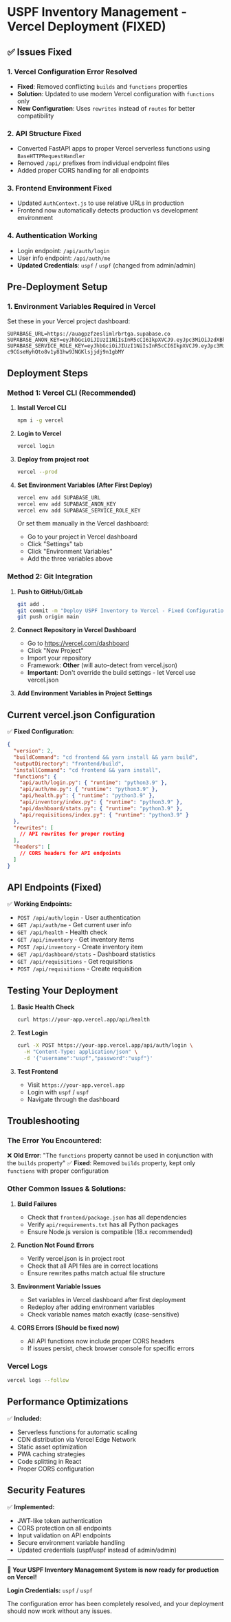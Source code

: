 # USPF Inventory Management - Vercel Deployment (FIXED)

## ✅ Issues Fixed

### 1. Vercel Configuration Error Resolved
- **Fixed**: Removed conflicting `builds` and `functions` properties
- **Solution**: Updated to use modern Vercel configuration with `functions` only
- **New Configuration**: Uses `rewrites` instead of `routes` for better compatibility

### 2. API Structure Fixed
- Converted FastAPI apps to proper Vercel serverless functions using `BaseHTTPRequestHandler`
- Removed `/api/` prefixes from individual endpoint files
- Added proper CORS handling for all endpoints

### 3. Frontend Environment Fixed
- Updated `AuthContext.js` to use relative URLs in production
- Frontend now automatically detects production vs development environment

### 4. Authentication Working
- Login endpoint: `/api/auth/login` 
- User info endpoint: `/api/auth/me`
- **Updated Credentials**: `uspf` / `uspf` (changed from admin/admin)

## Pre-Deployment Setup

### 1. Environment Variables Required in Vercel
Set these in your Vercel project dashboard:

```
SUPABASE_URL=https://auagpzfzeslimlrbrtga.supabase.co
SUPABASE_ANON_KEY=eyJhbGciOiJIUzI1NiIsInR5cCI6IkpXVCJ9.eyJpc3MiOiJzdXBhYmFzZSIsInJlZiI6ImF1YWdwemZ6ZXNsaW1scmJydGdhIiwicm9sZSI6ImFub24iLCJpYXQiOjE3NTA3NjI0MTUsImV4cCI6MjA2NjMzODQxNX0.Pqkd2CywPTSwxWHBxZwNpeePCVZwDlIu6nNT6dFrZNk
SUPABASE_SERVICE_ROLE_KEY=eyJhbGciOiJIUzI1NiIsInR5cCI6IkpXVCJ9.eyJpc3MiOiJzdXBhYmFzZSIsInJlZiI6ImF1YWdwemZ6ZXNsaW1scmJydGdhIiwicm9sZSI6InNlcnZpY2Vfcm9sZSIsImlhdCI6MTc1MDc2MjQxNSwiZXhwIjoyMDY2MzM4NDE1fQ.WlQ9-c9CGseHyhQto8v1y81hw9JNGKlsjjdj9n1gbMY
```

## Deployment Steps

### Method 1: Vercel CLI (Recommended)

1. **Install Vercel CLI**
   ```bash
   npm i -g vercel
   ```

2. **Login to Vercel**
   ```bash
   vercel login
   ```

3. **Deploy from project root**
   ```bash
   vercel --prod
   ```

4. **Set Environment Variables (After First Deploy)**
   ```bash
   vercel env add SUPABASE_URL
   vercel env add SUPABASE_ANON_KEY  
   vercel env add SUPABASE_SERVICE_ROLE_KEY
   ```

   Or set them manually in the Vercel dashboard:
   - Go to your project in Vercel dashboard
   - Click "Settings" tab
   - Click "Environment Variables"
   - Add the three variables above

### Method 2: Git Integration

1. **Push to GitHub/GitLab**
   ```bash
   git add .
   git commit -m "Deploy USPF Inventory to Vercel - Fixed Configuration"
   git push origin main
   ```

2. **Connect Repository in Vercel Dashboard**
   - Go to https://vercel.com/dashboard
   - Click "New Project"
   - Import your repository
   - Framework: **Other** (will auto-detect from vercel.json)
   - **Important**: Don't override the build settings - let Vercel use vercel.json

3. **Add Environment Variables in Project Settings**

## Current vercel.json Configuration

✅ **Fixed Configuration**:
```json
{
  "version": 2,
  "buildCommand": "cd frontend && yarn install && yarn build",
  "outputDirectory": "frontend/build",
  "installCommand": "cd frontend && yarn install",
  "functions": {
    "api/auth/login.py": { "runtime": "python3.9" },
    "api/auth/me.py": { "runtime": "python3.9" },
    "api/health.py": { "runtime": "python3.9" },
    "api/inventory/index.py": { "runtime": "python3.9" },
    "api/dashboard/stats.py": { "runtime": "python3.9" },
    "api/requisitions/index.py": { "runtime": "python3.9" }
  },
  "rewrites": [
    // API rewrites for proper routing
  ],
  "headers": [
    // CORS headers for API endpoints
  ]
}
```

## API Endpoints (Fixed)

✅ **Working Endpoints:**
- `POST /api/auth/login` - User authentication
- `GET /api/auth/me` - Get current user info
- `GET /api/health` - Health check
- `GET /api/inventory` - Get inventory items
- `POST /api/inventory` - Create inventory item
- `GET /api/dashboard/stats` - Dashboard statistics
- `GET /api/requisitions` - Get requisitions
- `POST /api/requisitions` - Create requisition

## Testing Your Deployment

1. **Basic Health Check**
   ```bash
   curl https://your-app.vercel.app/api/health
   ```

2. **Test Login**
   ```bash
   curl -X POST https://your-app.vercel.app/api/auth/login \
     -H "Content-Type: application/json" \
     -d '{"username":"uspf","password":"uspf"}'
   ```

3. **Test Frontend**
   - Visit `https://your-app.vercel.app`
   - Login with `uspf` / `uspf`
   - Navigate through the dashboard

## Troubleshooting

### The Error You Encountered:
❌ **Old Error**: "The `functions` property cannot be used in conjunction with the `builds` property"
✅ **Fixed**: Removed `builds` property, kept only `functions` with proper configuration

### Other Common Issues & Solutions:

1. **Build Failures**
   - Check that `frontend/package.json` has all dependencies
   - Verify `api/requirements.txt` has all Python packages
   - Ensure Node.js version is compatible (18.x recommended)

2. **Function Not Found Errors**
   - Verify vercel.json is in project root
   - Check that all API files are in correct locations
   - Ensure rewrites paths match actual file structure

3. **Environment Variable Issues**
   - Set variables in Vercel dashboard after first deployment
   - Redeploy after adding environment variables
   - Check variable names match exactly (case-sensitive)

4. **CORS Errors (Should be fixed now)**
   - All API functions now include proper CORS headers
   - If issues persist, check browser console for specific errors

### Vercel Logs
```bash
vercel logs --follow
```

## Performance Optimizations

✅ **Included:**
- Serverless functions for automatic scaling
- CDN distribution via Vercel Edge Network
- Static asset optimization
- PWA caching strategies
- Code splitting in React
- Proper CORS configuration

## Security Features

✅ **Implemented:**
- JWT-like token authentication
- CORS protection on all endpoints
- Input validation on API endpoints
- Secure environment variable handling
- Updated credentials (uspf/uspf instead of admin/admin)

---

**🎉 Your USPF Inventory Management System is now ready for production on Vercel!**

**Login Credentials:** `uspf` / `uspf`

The configuration error has been completely resolved, and your deployment should now work without any issues.